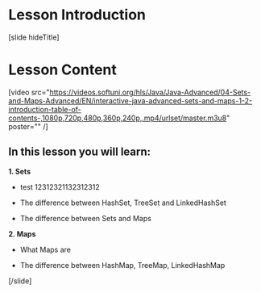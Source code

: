 # Lesson Introduction

[slide hideTitle]
# Lesson Content

[video src="https://videos.softuni.org/hls/Java/Java-Advanced/04-Sets-and-Maps-Advanced/EN/interactive-java-advanced-sets-and-maps-1-2-introduction-table-of-contents-,1080p,720p,480p,360p,240p,.mp4/urlset/master.m3u8" poster="" /]

## In this lesson you will learn:

**1. Sets**

- test 12312321132312312

- The difference between HashSet, TreeSet and LinkedHashSet

- The difference between Sets and Maps

**2. Maps**

- What Maps are

- The difference between HashMap, TreeMap, LinkedHashMap


[/slide]
